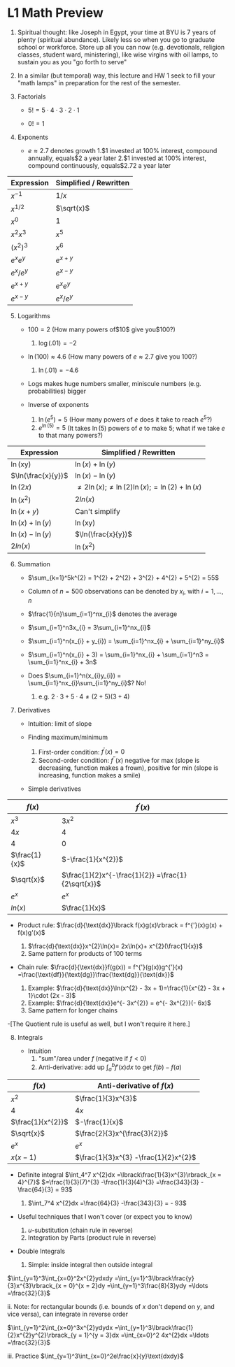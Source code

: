 # L1 Math Preview

1.  Spiritual thought: like Joseph in Egypt, your time at BYU is 7 years of plenty (spiritual abundance). Likely less so when you go to graduate school or workforce. Store up all you can now (e.g. devotionals, religion classes, student ward, ministering), like wise virgins with oil lamps, to sustain you as you "go forth to serve"

2.  In a similar (but temporal) way, this lecture and HW 1 seek to fill your "math lamps" in preparation for the rest of the semester.

3.  Factorials

    -  $5! = 5\cdot 4\cdot 3\cdot 2\cdot 1$

    -  $0! = 1$

4.  Exponents

    -  $e\approx 2.7$ denotes growth
		1.\$1 invested at 100% interest, compound annually, equals\$2 a year later
		2.\$1 invested at 100% interest, compound continuously, equals\$2.72 a year later

| Expression                 | Simplified / Rewritten |
|----------------------------|------------------------|
| $x^{- 1}$                  | $1/x$                  |
| $x^{1/2}$                  | $\sqrt(x)$                     |
| $x^{0}$                    | $1$                    |
| $x^{2}x^{3}$               | $x^{5}$                |
| $(x^{2})^{3}$ | $x^{6}$                |
| $e^{x}e^{y}$               | $e^{x + y}$            |
| $e^{x}/e^{y}$              | $e^{x - y}$            |
| $e^{x + y}$                | $e^{x}e^{y}$           |
| $e^{x - y}$                | $e^{x}/e^{y}$          |

5.  Logarithms

    -  $100 = 2$ (How many powers of\$10$ give you\$100?)
		1.  $\log(.01)= - 2$

    -  $\ln(100)\approx 4.6$ (How many powers of $e\approx 2.7$ give you $100$?)
		1.  $\ln(.01)= - 4.6$

    -  Logs makes huge numbers smaller, miniscule numbers (e.g. probabilities) bigger

    -  Inverse of exponents
		1.  $\ln(e^{5})= 5$ (How many powers of $e$ does it take to reach $e^{5}$?)
		2. $e^{\ln(5)} = 5$ (It takes $\ln(5)$ powers of $e$ to make $5$; what if we take $e$ to that many powers?)

| Expression                                                | Simplified / Rewritten                                                                                                                             |
|-----------------------------------------------------------|----------------------------------------------------------------------------------------------------------------------------------------------------|
| $\ln(\text{xy})$                           | $\ln(x)+\ln(y)$                                                                                          |
| $\ln(\frac{x}{y})$                    | $\ln(x)-\ln(y)$                                                                                          |
| $\ln(2x)$                                    | $\neq 2\ln(x)$;$\neq\ln(2)\ln(x)$;$=\ln(2)+\ln(x)$ |
| $\ln(x^{2})$                          | $2ln(x)$                                                                                                                                           |
| $\ln(x + y)$                                               | Can't simplify                                                                                                                                     |
| $\ln(x)+\ln(y)$ | $\ln(\text{xy})$                                                                                                               |
| $\ln(x)-\ln(y)$ | $\ln(\frac{x}{y})$                                                                                                             |
| $2ln(x)$                                                  | $\ln(x^{2})$                                                                                                                   |

6.  Summation

    -  $\sum_{k=1}^5k^{2} = 1^{2} + 2^{2} + 3^{2} + 4^{2} + 5^{2} = 55$

    -  Column of $n = 500$ observations can be denoted by $x_{i}$, with $i = 1,\ldots,n$

    -  $\frac{1}{n}\sum_{i=1}^nx_{i}$ denotes the average

    -  $\sum_{i=1}^n3x_{i} = 3\sum_{i=1}^nx_{i}$

    -  $\sum_{i=1}^n(x_{i} + y_{i}) = \sum_{i=1}^nx_{i} + \sum_{i=1}^ny_{i}$

    -  $\sum_{i=1}^n(x_{i} + 3) = \sum_{i=1}^nx_{i} + \sum_{i=1}^n3 = \sum_{i=1}^nx_{i} + 3n$

    -  Does $\sum_{i=1}^n(x_{i}y_{i}) = \sum_{i=1}^nx_{i}\sum_{i=1}^ny_{i}$? No!
		1.  e.g. $2\cdot 3 + 5\cdot 4\neq (2 + 5)(3 + 4)$

7.  Derivatives

    -  Intuition: limit of slope

    -  Finding maximum/minimum
		1.  First-order condition: $f^{'}(x) = 0$
		2. Second-order condition: $f^{''}(x)$ negative for max (slope is decreasing, function makes a frown), positive for min (slope is increasing, function makes a smile)

    -  Simple derivatives

| $f(x)$ | $f^{'}(x)$                      |
|---------------------|----------------------------------------------|
| $x^{3}$             | $3x^{2}$                                     |
| $4x$                | $4$                                          |
| $4$                 | $0$                                          |
| $\frac{1}{x}$       | $-\frac{1}{x^{2}}$                          |
| $\sqrt{x}$          | $\frac{1}{2}x^{-\frac{1}{2}} =\frac{1}{2\sqrt{x}}$ |
| $e^{x}$             | $e^{x}$                                      |
| $ln(x)$             | $\frac{1}{x}$                                |

-  Product rule: $\frac{d}{\text{dx}}\lbrack f(x)g(x)\rbrack = f^{'}(x)g(x) + f(x)g'(x)$
	1.  $\frac{d}{\text{dx}}x^{2}\ln(x)= 2x\ln(x)+ x^{2}(\frac{1}{x})$
	2. Same pattern for products of 100 terms

-  Chain rule: $\frac{d}{\text{dx}}f(g(x)) = f^{'}(g(x))g^{'}(x) =\frac{\text{df}}{\text{dg}}\frac{\text{dg}}{\text{dx}}$
	1.  Example: $\frac{d}{\text{dx}}\ln(x^{2} - 3x + 1)=\frac{1}{x^{2} - 3x + 1}\cdot (2x - 3)$
	2. Example: $\frac{d}{\text{dx}}e^{- 3x^{2}} = e^{- 3x^{2}}(- 6x)$
	3. Same pattern for longer chains

-\[The Quotient rule is useful as well, but I won't require it here.\]


8.  Integrals

    -  Intuition
		1.  "sum"/area under $f$ (negative if $f < 0$)
		2. Anti-derivative: add up $\int_a^b f'(x)dx$ to get $f(b) - f(a)$

| $f(x)$            | Anti-derivative of $f(x)$ |
|-------------------|----------------------------------------|
| $x^{2}$           | $\frac{1}{3}x^{3}$                     |
| $4$               | $4x$                                   |
| $\frac{1}{x^{2}}$ | $-\frac{1}{x}$                        |
| $\sqrt{x}$                | $\frac{2}{3}x^{\frac{3}{2}}$           |
| $e^{x}$           | $e^{x}$                                |
| $x(x - 1)$        | $\frac{1}{3}x^{3} -\frac{1}{2}x^{2}$  |

-  Definite integral $\int_4^7 x^{2}dx =\lbrack\frac{1}{3}x^{3}\rbrack_{x = 4}^{7}$
 $=\frac{1}{3}(7)^{3} -\frac{1}{3}(4)^{3} =\frac{343}{3} -\frac{64}{3} = 93$
	1.  $\int_7^4 x^{2}dx =\frac{64}{3} -\frac{343}{3} = - 93$


-  Useful techniques that I won't cover (or expect you to know)
	1.  $u$-substitution (chain rule in reverse)
	2. Integration by Parts (product rule in reverse)

-  Double Integrals
	1.  Simple: inside integral then outside integral

$\int_{y=1}^3\int_{x=0}^2x^{2}ydxdy =\int_{y=1}^3\lbrack\frac{y}{3}x^{3}\rbrack_{x = 0}^{x = 2}dy =\int_{y=1}^3\frac{8}{3}ydy =\ldots =\frac{32}{3}$

ii. Note: for rectangular bounds (i.e. bounds of $x$ don't depend on $y$, and vice versa), can integrate in reverse order

$\int_{y=1}^2\int_{x=0}^3x^{2}ydydx =\int_{y=1}^3\lbrack\frac{1}{2}x^{2}y^{2}\rbrack_{y = 1}^{y = 3}dx =\int_{x=0}^2 4x^{2}dx =\ldots =\frac{32}{3}$

iii. Practice $\int_{y=1}^3\int_{x=0}^2e\frac{x}{y}\text{dxdy}$